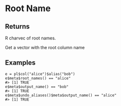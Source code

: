 # Root Name

## Returns

R charvec of root names.

Get a vector with the root column name

## Examples

<pre class='r-example'><code><span class='r-in'><span><span class='va'>e</span> <span class='op'>=</span> <span class='va'>pl</span><span class='op'>$</span><span class='fu'>col</span><span class='op'>(</span><span class='st'>"alice"</span><span class='op'>)</span><span class='op'>$</span><span class='fu'>alias</span><span class='op'>(</span><span class='st'>"bob"</span><span class='op'>)</span></span></span>
<span class='r-in'><span><span class='va'>e</span><span class='op'>$</span><span class='va'>meta</span><span class='op'>$</span><span class='fu'>root_names</span><span class='op'>(</span><span class='op'>)</span> <span class='op'>==</span> <span class='st'>"alice"</span></span></span>
<span class='r-out co'><span class='r-pr'>#&gt;</span> [1] TRUE</span>
<span class='r-in'><span><span class='va'>e</span><span class='op'>$</span><span class='va'>meta</span><span class='op'>$</span><span class='fu'>output_name</span><span class='op'>(</span><span class='op'>)</span> <span class='op'>==</span> <span class='st'>"bob"</span></span></span>
<span class='r-out co'><span class='r-pr'>#&gt;</span> [1] TRUE</span>
<span class='r-in'><span><span class='va'>e</span><span class='op'>$</span><span class='va'>meta</span><span class='op'>$</span><span class='fu'>undo_aliases</span><span class='op'>(</span><span class='op'>)</span><span class='op'>$</span><span class='va'>meta</span><span class='op'>$</span><span class='fu'>output_name</span><span class='op'>(</span><span class='op'>)</span> <span class='op'>==</span> <span class='st'>"alice"</span></span></span>
<span class='r-out co'><span class='r-pr'>#&gt;</span> [1] TRUE</span>
 </code></pre>